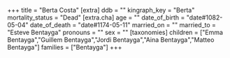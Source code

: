 +++
title = "Berta Costa"
[extra]
ddb = ""
kingraph_key = "Berta"
mortality_status = "Dead"
[extra.cha]
age = ""
date_of_birth = "date#1082-05-04"
date_of_death = "date#1174-05-11"
married_on = ""
married_to = "Esteve Bentayga"
pronouns = ""
sex = ""
[taxonomies]
children = ["Emma Bentayga","Guillem Bentayga","Jordi Bentayga","Aina Bentayga","Matteo Bentayga"]
families = ["Bentayga"]
+++

